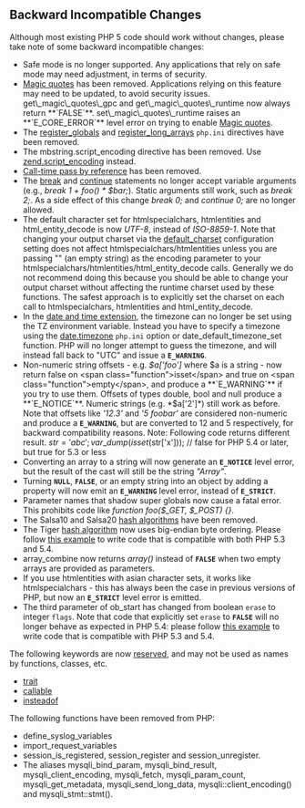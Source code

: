 Backward Incompatible Changes
-----------------------------

Although most existing PHP 5 code should work without changes, please
take note of some backward incompatible changes:

-   <span class="simpara"> Safe mode is no longer supported. Any
    applications that rely on safe mode may need adjustment, in terms of
    security. </span>
-   <span class="simpara">
    <a href="/security/magicquotes.html" class="link">Magic quotes</a>
    has been removed. Applications relying on this feature may need to
    be updated, to avoid security issues. </span> <span class="simpara">
    <span class="function">get\_magic\_quotes\_gpc</span> and <span
    class="function">get\_magic\_quotes\_runtime</span> now always
    return **`FALSE`**. <span
    class="function">set\_magic\_quotes\_runtime</span> raises an
    **`E_CORE_ERROR`** level error on trying to enable
    <a href="/security/magicquotes.html" class="link">Magic quotes</a>.
    </span>
-   <span class="simpara"> The
    <a href="/ini/core.html#ini.register-globals" class="link">register_globals</a>
    and
    <a href="/ini/core.html#ini.register-long-arrays" class="link">register_long_arrays</a>
    `php.ini` directives have been removed. </span>
-   <span class="simpara"> The mbstring.script\_encoding directive has
    been removed. Use
    <a href="/ini/core.html#ini.zend.script-encoding" class="link">zend.script_encoding</a>
    instead. </span>
-   <span class="simpara">
    <a href="/language/references/pass.html" class="link">Call-time pass by reference</a>
    has been removed. </span>
-   <span class="simpara"> The
    <a href="/control-structures/break.html" class="link">break</a> and
    <a href="/control-structures/continue.html" class="link">continue</a>
    statements no longer accept variable arguments (e.g., *break 1 +
    foo() \* $bar;*). Static arguments still work, such as *break 2;*.
    As a side effect of this change *break 0;* and *continue 0;* are no
    longer allowed. </span>
-   <span class="simpara"> The default character set for <span
    class="function">htmlspecialchars</span>, <span
    class="function">htmlentities</span> and <span
    class="function">html\_entity\_decode</span> is now *UTF-8*, instead
    of *ISO-8859-1*. Note that changing your output charset via the
    <a href="/ini/core.html#ini.default-charset" class="link">default_charset</a>
    configuration setting does not affect htmlspecialchars/htmlentities
    unless you are passing "" (an empty string) as the encoding
    parameter to your <span
    class="function">htmlspecialchars</span>/<span
    class="function">htmlentities</span>/<span
    class="function">html\_entity\_decode</span> calls. Generally we do
    not recommend doing this because you should be able to change your
    output charset without affecting the runtime charset used by these
    functions. The safest approach is to explicitly set the charset on
    each call to <span class="function">htmlspecialchars</span>, <span
    class="function">htmlentities</span> and <span
    class="function">html\_entity\_decode</span>. </span>
-   <span class="simpara"> In the
    <a href="/book/datetime.html" class="link">date and time extension</a>,
    the timezone can no longer be set using the TZ environment variable.
    Instead you have to specify a timezone using the
    <a href="/datetime/setup.html#" class="link">date.timezone</a>
    `php.ini` option or <span
    class="function">date\_default\_timezone\_set</span> function. PHP
    will no longer attempt to guess the timezone, and will instead fall
    back to "UTC" and issue a **`E_WARNING`**. </span>
-   <span class="simpara"> Non-numeric string offsets - e.g.
    *$a\['foo'\]* where $a is a string - now return false on <span
    class="function">isset</span> and true on <span
    class="function">empty</span>, and produce a **`E_WARNING`** if you
    try to use them. Offsets of types double, bool and null produce a
    **`E_NOTICE`**. Numeric strings (e.g. *$a\['2'\]*) still work as
    before. Note that offsets like *'12.3'* and *'5 foobar'* are
    considered non-numeric and produce a **`E_WARNING`**, but are
    converted to 12 and 5 respectively, for backward compatibility
    reasons. </span> <span class="simpara"> Note: Following code returns
    different result. </span> <span class="simpara">
    $str='abc';var\_dump(isset($str\['x'\])); // false for PHP 5.4 or
    later, but true for 5.3 or less </span>
-   <span class="simpara"> Converting an array to a string will now
    generate an **`E_NOTICE`** level error, but the result of the cast
    will still be the string *"Array"*. </span>
-   <span class="simpara"> Turning **`NULL`**, **`FALSE`**, or an empty
    string into an object by adding a property will now emit an
    **`E_WARNING`** level error, instead of **`E_STRICT`**. </span>
-   <span class="simpara"> Parameter names that shadow super globals now
    cause a fatal error. This prohibits code like *function foo($\_GET,
    $\_POST) {}*. </span>
-   <span class="simpara"> The Salsa10 and Salsa20
    <a href="/book/hash.html" class="link">hash algorithms</a> have been
    removed. </span>
-   <span class="simpara"> The Tiger
    <a href="/book/hash.html" class="link">hash algorithm</a> now uses
    big-endian byte ordering. Please follow
    <a href="/ref/hash.html#Calculate%20pre%20PHP-5.4%20tiger%20hashes%20with%20PHP-5.4%20and%20higher" class="link">this example</a>
    to write code that is compatible with both PHP 5.3 and 5.4. </span>
-   <span class="simpara"> <span class="function">array\_combine</span>
    now returns *array()* instead of **`FALSE`** when two empty arrays
    are provided as parameters. </span>
-   <span class="simpara"> If you use <span
    class="function">htmlentities</span> with asian character sets, it
    works like <span class="function">htmlspecialchars</span> - this has
    always been the case in previous versions of PHP, but now an
    **`E_STRICT`** level error is emitted. </span>
-   <span class="simpara"> The third parameter of <span
    class="function">ob\_start</span> has changed from <span
    class="type">boolean</span> `erase` to <span
    class="type">integer</span> `flags`. Note that code that explicitly
    set `erase` to **`FALSE`** will no longer behave as expected in PHP
    5.4: please follow
    <a href="/ref/outcontrol.html#Creating%20an%20uneraseable%20output%20buffer%20in%20a%20way%20compatible%20with%20both%20PHP%205.3%20and%205.4" class="link">this example</a>
    to write code that is compatible with PHP 5.3 and 5.4. </span>

The following keywords are now
<a href="/reserved.html" class="link">reserved</a>, and may not be used
as names by functions, classes, etc.

-   <span class="simpara">
    <a href="/language/oop5/traits.html" class="link">trait</a> </span>
-   <span class="simpara">
    <a href="/language/types/callable.html" class="link">callable</a>
    </span>
-   <span class="simpara">
    <a href="/language/oop5/traits.html" class="link">insteadof</a>
    </span>

The following functions have been removed from PHP:

-   <span class="simpara"> <span
    class="function">define\_syslog\_variables</span> </span>
-   <span class="simpara"> <span
    class="function">import\_request\_variables</span> </span>
-   <span class="simpara"> <span
    class="function">session\_is\_registered</span>, <span
    class="function">session\_register</span> and <span
    class="function">session\_unregister</span>. </span>
-   <span class="simpara"> The aliases <span
    class="function">mysqli\_bind\_param</span>, <span
    class="function">mysqli\_bind\_result</span>, <span
    class="function">mysqli\_client\_encoding</span>, <span
    class="function">mysqli\_fetch</span>, <span
    class="function">mysqli\_param\_count</span>, <span
    class="function">mysqli\_get\_metadata</span>, <span
    class="function">mysqli\_send\_long\_data</span>,
    mysqli::client\_encoding() and mysqli\_stmt::stmt(). </span>

